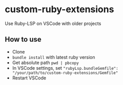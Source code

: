 # custom-ruby-extensions
Use Ruby-LSP on VSCode with older projects

## How to use

- Clone
- `bundle install` with latest ruby version
- Get absolute path `pwd | pbcopy`
- In VSCode settings, set `"rubyLsp.bundleGemfile": "/your/path/to/custom-ruby-extensions/Gemfile"`
- Restart VSCode
